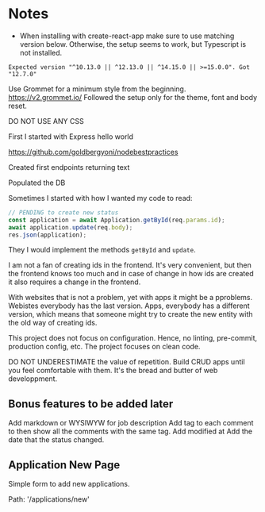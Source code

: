 # Notes

* When installing with create-react-app make sure to use matching version below. Otherwise, the setup seems to work, but Typescript is not installed.

```
Expected version "^10.13.0 || ^12.13.0 || ^14.15.0 || >=15.0.0". Got "12.7.0"
```

Use Grommet for a minimum style from the beginning. https://v2.grommet.io/
Followed the setup only for the theme, font and body reset.

DO NOT USE ANY CSS

First I started with Express hello world

https://github.com/goldbergyoni/nodebestpractices

Created first endpoints returning text

Populated the DB

Sometimes I started with how I wanted my code to read:

```javascript
// PENDING to create new status
const application = await Application.getById(req.params.id);
await application.update(req.body);
res.json(application);
```

They I would implement the methods `getById` and `update`.

I am not a fan of creating ids in the frontend. It's very convenient, but then the frontend knows too much and in case of change in how ids are created it also requires a change in the frontend.

With websites that is not a problem, yet with apps it might be a pproblems. Webistes everybody has the last version. Apps, everybody has a different version, which means that someone might try to create the new entity with the old way of creating ids.

This project does not focus on configuration. Hence, no linting, pre-commit, production config, etc. The project focuses on clean code.

DO NOT UNDERESTIMATE the value of repetition. Build CRUD apps until you feel comfortable with them. It's the bread and butter of web developpment.
## Bonus features to be added later

Add markdown or WYSIWYW for job description
Add tag to each comment to then show all the comments with the same tag.
Add modified at
Add the date that the status changed.

## Application New Page

Simple form to add new applications.

Path: '/applications/new'

